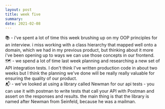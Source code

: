```yaml
---
layout: post
title: week five
summary:  
date: 2021-02-08
---
```


📚 - i've spent a lot of time this week brushing up on my OOP principles for an interview. i miss working with a class hierarchy that mapped well onto a domain, which we had in my previous product, but thinking about it more i've been opening up to ways we can use those concepts in our frontend.  
🗺 - we spend a lot of time last week planning and researching a new set of API integration tests. I don't think I've written production code in about two weeks but I think the planning we've done will be really really valuable for ensuring the quality of our product.  
📬 - we've looked at using a library called Newman for our api tests - you can use it with postman to write tests that call your API with Postman and assert on the responses and results. the main thing is that the library is named after Newman from Seinfeld, because he was a mailman.  
